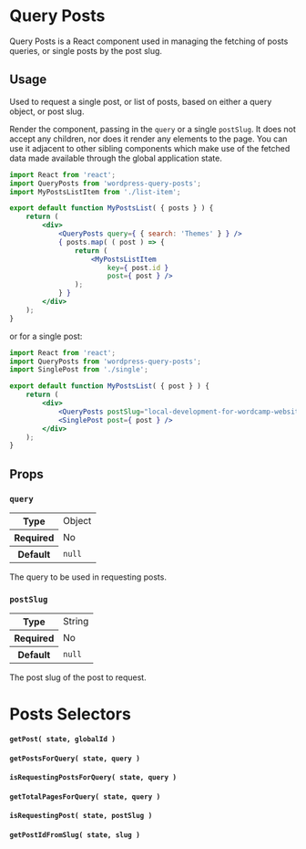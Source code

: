 Query Posts
===========

Query Posts is a React component used in managing the fetching of posts queries, or single posts by the post slug.

## Usage

Used to request a single post, or list of posts, based on either a query object, or post slug.

Render the component, passing in the `query` or a single `postSlug`. It does not accept any children, nor does it render any elements to the page. You can use it adjacent to other sibling components which make use of the fetched data made available through the global application state.

```jsx
import React from 'react';
import QueryPosts from 'wordpress-query-posts';
import MyPostsListItem from './list-item';

export default function MyPostsList( { posts } ) {
	return (
		<div>
			<QueryPosts query={ { search: 'Themes' } } />
			{ posts.map( ( post ) => {
				return (
					<MyPostsListItem
						key={ post.id }
						post={ post } />
				);
			} }
		</div>
	);
}
```

or for a single post:

```jsx
import React from 'react';
import QueryPosts from 'wordpress-query-posts';
import SinglePost from './single';

export default function MyPostsList( { post } ) {
	return (
		<div>
			<QueryPosts postSlug="local-development-for-wordcamp-websites" />
			<SinglePost post={ post } />
		</div>
	);
}
```

## Props

### `query`

<table>
	<tr><th>Type</th><td>Object</td></tr>
	<tr><th>Required</th><td>No</td></tr>
	<tr><th>Default</th><td><code>null</code></td></tr>
</table>

The query to be used in requesting posts.

### `postSlug`

<table>
	<tr><th>Type</th><td>String</td></tr>
	<tr><th>Required</th><td>No</td></tr>
	<tr><th>Default</th><td><code>null</code></td></tr>
</table>

The post slug of the post to request.

Posts Selectors
===============

#### `getPost( state, globalId )`

#### `getPostsForQuery( state, query )`

#### `isRequestingPostsForQuery( state, query )`

#### `getTotalPagesForQuery( state, query )`

#### `isRequestingPost( state, postSlug )`

#### `getPostIdFromSlug( state, slug )`
